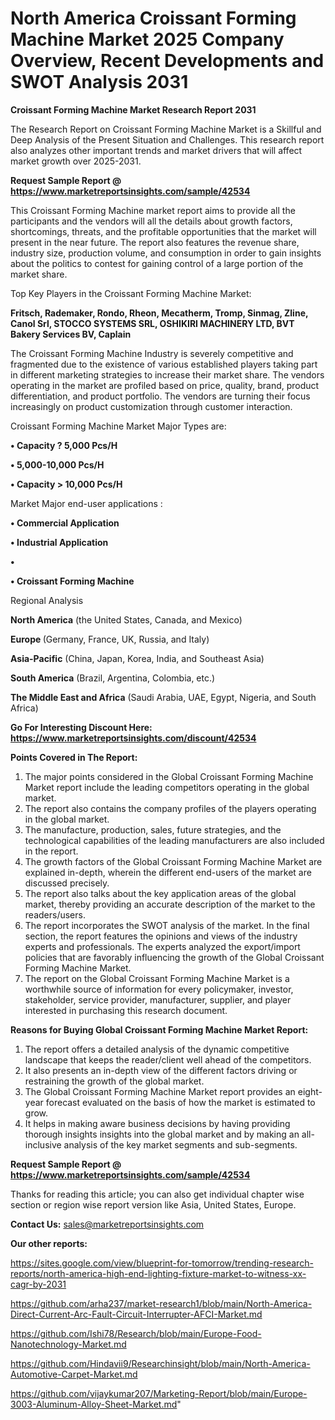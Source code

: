 # North America Croissant Forming Machine Market 2025 Company Overview, Recent Developments and SWOT Analysis 2031

<strong>Croissant Forming Machine Market Research Report 2031</strong>

The Research Report on Croissant Forming Machine Market is a Skillful and Deep Analysis of the Present Situation and Challenges. This research report also analyzes other important trends and market drivers that will affect market growth over 2025-2031.

<strong>Request Sample Report @ <a href=https://www.marketreportsinsights.com/sample/42534>https://www.marketreportsinsights.com/sample/42534</a></strong>

This Croissant Forming Machine market report aims to provide all the participants and the vendors will all the details about growth factors, shortcomings, threats, and the profitable opportunities that the market will present in the near future. The report also features the revenue share, industry size, production volume, and consumption in order to gain insights about the politics to contest for gaining control of a large portion of the market share.

Top Key Players in the Croissant Forming Machine Market:

<strong>Fritsch, Rademaker, Rondo, Rheon, Mecatherm, Tromp, Sinmag, Zline, Canol Srl, STOCCO SYSTEMS SRL, OSHIKIRI MACHINERY LTD, BVT Bakery Services BV, Caplain</strong>

The Croissant Forming Machine Industry is severely competitive and fragmented due to the existence of various established players taking part in different marketing strategies to increase their market share. The vendors operating in the market are profiled based on price, quality, brand, product differentiation, and product portfolio. The vendors are turning their focus increasingly on product customization through customer interaction.

Croissant Forming Machine Market Major Types are:

<strong>•  Capacity ? 5,000 Pcs/H

•  5,000-10,000 Pcs/H

•  Capacity > 10,000 Pcs/H</strong>

Market Major end-user applications :

<strong>•  Commercial Application

•  Industrial Application

•  

•  Croissant Forming Machine</strong>

Regional Analysis

</u><strong><b>North America</b></strong> (the United States, Canada, and Mexico)

<strong><b>Europe </b></strong>(Germany, France, UK, Russia, and Italy)

<strong><b>Asia-Pacific</b></strong> (China, Japan, Korea, India, and Southeast Asia)

<strong><b>South America</b></strong> (Brazil, Argentina, Colombia, etc.)

<strong><b>The Middle East and Africa</b></strong> (Saudi Arabia, UAE, Egypt, Nigeria, and South Africa)

<strong>Go For Interesting Discount Here: <a href=https://www.marketreportsinsights.com/discount/42534>https://www.marketreportsinsights.com/discount/42534</a></strong>

<strong>Points Covered in The Report:</strong>
<ol>
  <li>The major points considered in the Global Croissant Forming Machine Market report include the leading competitors operating in the global market.</li>
  <li>The report also contains the company profiles of the players operating in the global market.</li>
  <li>The manufacture, production, sales, future strategies, and the technological capabilities of the leading manufacturers are also included in the report.</li>
  <li>The growth factors of the Global Croissant Forming Machine Market are explained in-depth, wherein the different end-users of the market are discussed precisely.</li>
  <li>The report also talks about the key application areas of the global market, thereby providing an accurate description of the market to the readers/users.</li>
  <li>The report incorporates the SWOT analysis of the market. In the final section, the report features the opinions and views of the industry experts and professionals. The experts analyzed the export/import policies that are favorably influencing the growth of the Global Croissant Forming Machine Market.</li>
  <li>The report on the Global Croissant Forming Machine Market is a worthwhile source of information for every policymaker, investor, stakeholder, service provider, manufacturer, supplier, and player interested in purchasing this research document.</li>
</ol>
<strong>Reasons for Buying Global Croissant Forming Machine Market Report:</strong>

<ol>
  <li>The report offers a detailed analysis of the dynamic competitive landscape that keeps the reader/client well ahead of the competitors.</li>
  <li>It also presents an in-depth view of the different factors driving or restraining the growth of the global market.</li>
  <li>The Global Croissant Forming Machine Market report provides an eight-year forecast evaluated on the basis of how the market is estimated to grow.</li>
  <li>It helps in making aware business decisions by having providing thorough insights insights into the global market and by making an all-inclusive analysis of the key market segments and sub-segments.</li>
</ol>
<strong>Request Sample Report @ <a href=https://www.marketreportsinsights.com/sample/42534>https://www.marketreportsinsights.com/sample/42534</a></strong>


Thanks for reading this article; you can also get individual chapter wise section or region wise report version like Asia, United States, Europe.

<strong>Contact Us:</strong>
sales@marketreportsinsights.com

<strong>Our other reports:</strong>

<a href=https://sites.google.com/view/blueprint-for-tomorrow/trending-research-reports/north-america-high-end-lighting-fixture-market-to-witness-xx-cagr-by-2031>https://sites.google.com/view/blueprint-for-tomorrow/trending-research-reports/north-america-high-end-lighting-fixture-market-to-witness-xx-cagr-by-2031</a>

<a href=https://github.com/arha237/market-research1/blob/main/North-America-Direct-Current-Arc-Fault-Circuit-Interrupter-AFCI-Market.md>https://github.com/arha237/market-research1/blob/main/North-America-Direct-Current-Arc-Fault-Circuit-Interrupter-AFCI-Market.md</a>

<a href=https://github.com/Ishi78/Research/blob/main/Europe-Food-Nanotechnology-Market.md>https://github.com/Ishi78/Research/blob/main/Europe-Food-Nanotechnology-Market.md</a>

<a href=https://github.com/Hindavii9/Researchinsight/blob/main/North-America-Automotive-Carpet-Market.md>https://github.com/Hindavii9/Researchinsight/blob/main/North-America-Automotive-Carpet-Market.md</a>

<a href=https://github.com/vijaykumar207/Marketing-Report/blob/main/Europe-3003-Aluminum-Alloy-Sheet-Market.md>https://github.com/vijaykumar207/Marketing-Report/blob/main/Europe-3003-Aluminum-Alloy-Sheet-Market.md</a>"
